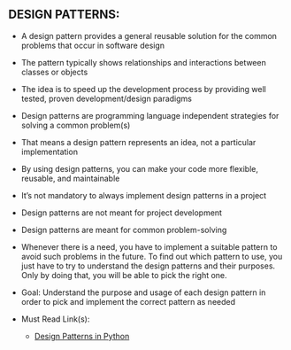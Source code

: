 DESIGN PATTERNS:
---------------

+	A design pattern provides a general reusable solution for the common problems that occur in software design
+	The pattern typically shows relationships and interactions between classes or objects
+	The idea is to speed up the development process by providing well tested, proven development/design paradigms
+	Design patterns are programming language independent strategies for solving a common problem(s)
+	That means a design pattern represents an idea, not a particular implementation 
+	By using design patterns, you can make your code more flexible, reusable, and maintainable

+	It’s not mandatory to always implement design patterns in a project 
+	Design patterns are not meant for project development
+	Design patterns are meant for common problem-solving 
+	Whenever there is a need, you have to implement a suitable pattern to avoid such problems in the future. 
	To find out which pattern to use, you just have to try to understand the design patterns and their purposes. 
	Only by doing that, you will be able to pick the right one. 
+	Goal: Understand the purpose and usage of each design pattern in order to pick and implement the correct pattern as needed
+	Must Read Link(s):
	+	[Design Patterns in Python](https://refactoring.guru/design-patterns/python)
